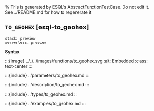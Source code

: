 % This is generated by ESQL's AbstractFunctionTestCase. Do not edit it. See ../README.md for how to regenerate it.

## `TO_GEOHEX` [esql-to_geohex]
```{applies_to}
stack: preview
serverless: preview
```

**Syntax**

:::{image} ../../../images/functions/to_geohex.svg
:alt: Embedded
:class: text-center
:::


:::{include} ../parameters/to_geohex.md
:::

:::{include} ../description/to_geohex.md
:::

:::{include} ../types/to_geohex.md
:::

:::{include} ../examples/to_geohex.md
:::
